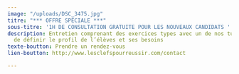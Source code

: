 ```yaml
---
image: "/uploads/DSC_3475.jpg"
titre: "*** OFFRE SPÉCIALE ***"
sous-titre: '1H DE CONSULTATION GRATUITE POUR LES NOUVEAUX CANDIDATS '
description: Entretien comprenant des exercices types avec un de nos tuteurs afin
  de définir le profil de l’élèves et ses besoins
texte-boutton: Prendre un rendez-vous
lien-boutton: http://www.lesclefspourreussir.com/contact

---
```

